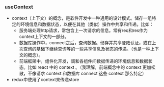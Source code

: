 ### useContext
- context（上下文）的概念，是软件开发中一种通用的设计模式。储存一组特定的环境信息和数据状态，以便在其他（类似）操作中共享和传递。比如：
    - 服务端处理http请求，常包含上一次请求的信息。常有req和res作为context上下文的一部分。
    - 数据库操作中，connect之后，查询数据。储存并共享登陆认证，或在上次查询的基础下继续查询等的一些共享信息及状态的传递。（也是一种上下文的概念）。
    - 前端框架中，组件化开发，调和各组件间数据传递的环境信息和数据状态。比如 react 中的 context 。（我理解，前端概念中的 context 更加松散，不像请求 context 和数据库 connect 这些 context 那么特定）  
- redux中使用了context来传递store